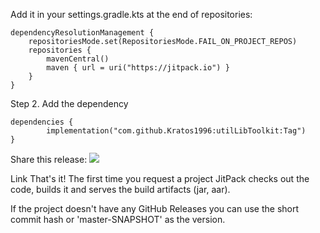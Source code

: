 Add it in your settings.gradle.kts at the end of repositories:

	dependencyResolutionManagement {
		repositoriesMode.set(RepositoriesMode.FAIL_ON_PROJECT_REPOS)
		repositories {
			mavenCentral()
			maven { url = uri("https://jitpack.io") }
		}
	}
Step 2. Add the dependency

	dependencies {
	        implementation("com.github.Kratos1996:utilLibToolkit:Tag")
	}
Share this release:   [![](https://jitpack.io/v/Kratos1996/utilLibToolkit.svg)](https://jitpack.io/#Kratos1996/utilLibToolkit)

Link
That's it! The first time you request a project JitPack checks out the code, builds it and serves the build artifacts (jar, aar).

If the project doesn't have any GitHub Releases you can use the short commit hash or 'master-SNAPSHOT' as the version.
